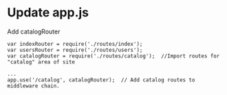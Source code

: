 # Update app.js
Add catalogRouter
````
var indexRouter = require('./routes/index');
var usersRouter = require('./routes/users');
var catalogRouter = require('./routes/catalog');  //Import routes for "catalog" area of site
````
````
...
app.use('/catalog', catalogRouter);  // Add catalog routes to middleware chain.
````


